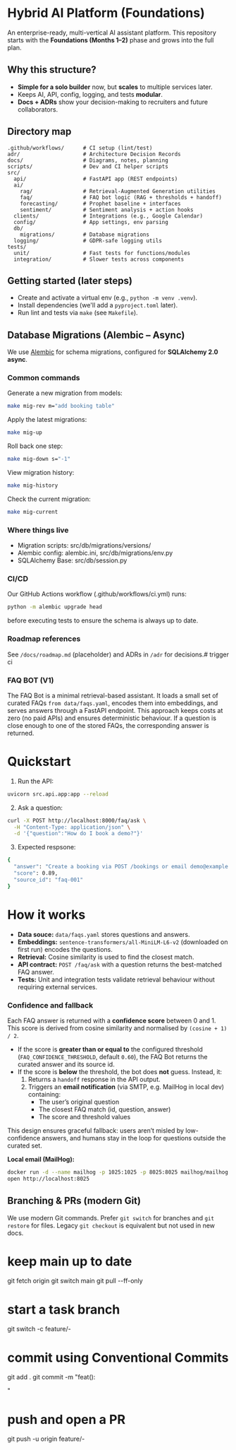 # Hybrid AI Platform (Foundations)

An enterprise-ready, multi-vertical AI assistant platform. This repository starts with the **Foundations (Months 1–2)** phase and grows into the full plan.

## Why this structure?

-   **Simple for a solo builder** now, but **scales** to multiple services later.
-   Keeps AI, API, config, logging, and tests **modular**.
-   **Docs + ADRs** show your decision-making to recruiters and future collaborators.

## Directory map

```
.github/workflows/      # CI setup (lint/test)
adr/                    # Architecture Decision Records
docs/                   # Diagrams, notes, planning
scripts/                # Dev and CI helper scripts
src/
  api/                  # FastAPI app (REST endpoints)
  ai/
    rag/                # Retrieval-Augmented Generation utilities
    faq/                # FAQ bot logic (RAG + thresholds + handoff)
    forecasting/        # Prophet baseline + interfaces
    sentiment/          # Sentiment analysis + action hooks
  clients/              # Integrations (e.g., Google Calendar)
  config/               # App settings, env parsing
  db/
    migrations/         # Database migrations
  logging/              # GDPR-safe logging utils
tests/
  unit/                 # Fast tests for functions/modules
  integration/          # Slower tests across components
```

## Getting started (later steps)

-   Create and activate a virtual env (e.g., `python -m venv .venv`).
-   Install dependencies (we'll add a `pyproject.toml` later).
-   Run lint and tests via `make` (see `Makefile`).

## Database Migrations (Alembic – Async)

We use [Alembic](https://alembic.sqlalchemy.org/) for schema migrations, configured for **SQLAlchemy 2.0 async**.

### Common commands

Generate a new migration from models:

```bash
make mig-rev m="add booking table"
```

Apply the latest migrations:

```bash
make mig-up
```

Roll back one step:

```bash
make mig-down s="-1"
```

View migration history:

```bash
make mig-history
```

Check the current migration:

```bash
make mig-current
```

### Where things live

-   Migration scripts: src/db/migrations/versions/
-   Alembic config: alembic.ini, src/db/migrations/env.py
-   SQLAlchemy Base: src/db/session.py

### CI/CD

Our GitHub Actions workflow (.github/workflows/ci.yml) runs:

```bash
python -m alembic upgrade head
```

before executing tests to ensure the schema is always up to date.

### Roadmap references

See `/docs/roadmap.md` (placeholder) and ADRs in `/adr` for decisions.# trigger ci

### FAQ BOT (V1)

The FAQ Bot is a minimal retrieval-based assistant. It loads a small set of curated FAQs `from data/faqs.yaml`, encodes them into embeddings, and serves answers through a FastAPI endpoint.
This approach keeps costs at zero (no paid APIs) and ensures deterministic behaviour. If a question is close enough to one of the stored FAQs, the corresponding answer is returned.

# Quickstart

1. Run the API:

```bash
uvicorn src.api.app:app --reload
```

2. Ask a question:

```bash
curl -X POST http://localhost:8000/faq/ask \
  -H "Content-Type: application/json" \
  -d '{"question":"How do I book a demo?"}'
```

3. Expected respsone:

```bash
{
  "answer": "Create a booking via POST /bookings or email demo@example.local.",
  "score": 0.89,
  "source_id": "faq-001"
}
```

# How it works

-   **Data souce:** `data/faqs.yaml` stores questions and answers.
-   **Embeddings:** `sentence-transformers/all-MiniLM-L6-v2` (downloaded on first run) encodes the questions.
-   **Retrieval:** Cosine similarity is used to find the closest match.
-   **API contract:** `POST /faq/ask` with a question returns the best-matched FAQ answer.
-   **Tests:** Unit and integration tests validate retrieval behaviour without requiring external services.

### Confidence and fallback

Each FAQ answer is returned with a **confidence score** between 0 and 1.  
This score is derived from cosine similarity and normalised by `(cosine + 1) / 2`.

-   If the score is **greater than or equal to** the configured threshold (`FAQ_CONFIDENCE_THRESHOLD`, default `0.60`), the FAQ Bot returns the curated answer and its source id.
-   If the score is **below** the threshold, the bot does **not** guess. Instead, it:
    1. Returns a `handoff` response in the API output.
    2. Triggers an **email notification** (via SMTP, e.g. MailHog in local dev) containing:
        - The user’s original question
        - The closest FAQ match (id, question, answer)
        - The score and threshold values

This design ensures graceful fallback: users aren’t misled by low-confidence answers, and humans stay in the loop for questions outside the curated set.

**Local email (MailHog):**

```bash
docker run -d --name mailhog -p 1025:1025 -p 8025:8025 mailhog/mailhog
open http://localhost:8025
```

## Branching & PRs (modern Git)

We use modern Git commands. Prefer `git switch` for branches and `git restore` for files.
Legacy `git checkout` is equivalent but not used in new docs.

# keep main up to date

git fetch origin
git switch main
git pull --ff-only

# start a task branch

git switch -c feature/<area>-<short-desc>

# commit using Conventional Commits

git add .
git commit -m "feat(<area>): <summary>"

# push and open a PR

git push -u origin feature/<area>-<short-desc>
